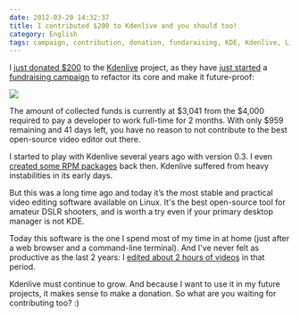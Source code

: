 ```yaml
---
date: 2012-03-20 14:32:37
title: I contributed $200 to Kdenlive and you should too!
category: English
tags: campaign, contribution, donation, fundaraising, KDE, Kdenlive, Linux, open source, Video
---
```


I [just donated
$200](https://twitter.com/#!/kdeldycke/status/182018605259567104) to the
[Kdenlive](http://kdenlive.org) project, as they have [just
started](https://web.archive.org/web/20160318001247/https://kdenlive.org/users/ttill/kdenlive-fundraising-campaign)
a [fundraising
campaign](https://www.indiegogo.com/projects/kdenlive-refactoring) to refactor
its core and make it future-proof:

[![](/uploads/2012/kdenlive-fundraising-campaign.png)](https://www.indiegogo.com/projects/kdenlive-refactoring)

The amount of collected funds is currently at $3,041 from the $4,000 required
to pay a developer to work full-time for 2 months. With only $959 remaining and
41 days left, you have no reason to not contribute to the best open-source
video editor out there.

I started to play with Kdenlive several years ago with version 0.3. I even
[created some RPM
packages](http://kevin.deldycke.com/2007/04/kdenlive-04-for-mandriva-20070/)
back then. Kdenlive suffered from heavy instabilities in its early days.

But this was a long time ago and today it’s the most stable and practical video
editing software available on Linux. It's the best open-source tool for amateur
DSLR shooters, and is worth a try even if your primary desktop manager is not
KDE.

Today this software is the one I spend most of my time in at home (just after a
web browser and a command-line terminal). And I've never felt as productive as
the last 2 years: I [edited about 2 hours of
videos](http://www.youtube.com/playlist?list=PL003033C52FE5047D) in that
period.

Kdenlive must continue to grow. And because I want to use it in my future
projects, it makes sense to make a donation. So what are you waiting for
contributing too? :)
